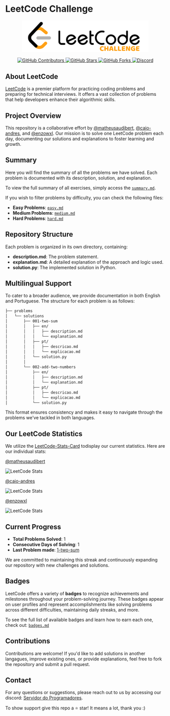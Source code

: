 # LeetCode Challenge

<p align="center">
  <img src="Media/Image/leetcode-challenge.png" alt="LeetCode Logo" width="400">
</p>

<p align="center">
  <a href="https://github.com/caio-andres/leetcode-challenge/graphs/contributors">
    <img src="https://img.shields.io/github/contributors/caio-andres/leetcode-challenge?color=ffa116&logo=github&style=flat-square" alt="GitHub Contributors">
  </a>
  <a href="https://github.com/caio-andres/leetcode-challenge/stargazers">
    <img src="https://img.shields.io/github/stars/caio-andres/leetcode-challenge?color=ffa116&logo=github&style=flat-square" alt="GitHub Stars">
  </a>
  <a href="https://github.com/caio-andres/leetcode-challenge/forks">
    <img src="https://img.shields.io/github/forks/caio-andres/leetcode-challenge?color=ffa116&logo=github&style=flat-square" alt="GitHub Forks">
  </a>
  <a href="https://discord.gg/t86nFuCrbj">
    <img src="https://custom-icon-badges.demolab.com/discord/1112920281367973900?color=ffa116&logo=discord&label=Discord&logoColor=white&style=flat-square" alt="Discord">
  </a>
</p>

## About LeetCode

[LeetCode](https://leetcode.com) is a premier platform for practicing coding problems and preparing for technical interviews. It offers a vast collection of problems that help developers enhance their algorithmic skills.

## Project Overview

This repository is a collaborative effort by [@matheusaudibert](https://github.com/matheusaudibert), [@caio-andres](https://github.com/caio-andres), and [@enzowxl](https://github.com/enzowxl). Our mission is to solve one LeetCode problem each day, documenting our solutions and explanations to foster learning and growth.

## Summary

Here you will find the summary of all the problems we have solved. Each problem is documented with its description, solution, and explanation.

To view the full summary of all exercises, simply access the [`summary.md`](problems/summary.md).

If you wish to filter problems by difficulty, you can check the following files:

- **Easy Problems**: [`easy.md`](problems/easy.md)
- **Medium Problems**: [`medium.md`](problems/medium.md)
- **Hard Problems**: [`hard.md`](problems/hard.md)

## Repository Structure

Each problem is organized in its own directory, containing:

- **description.md**: The problem statement.
- **explanation.md**: A detailed explanation of the approach and logic used.
- **solution.py**: The implemented solution in Python.

## Multilingual Support

To cater to a broader audience, we provide documentation in both English and Portuguese. The structure for each problem is as follows:

```
├── problems
│   └── solutions
│       ├── 001-two-sum
│       │   ├── en/
│       │   │   ├── description.md
│       │   │   └── explanation.md
│       │   ├── pt/
│       │   │   ├── descricao.md
│       │   │   └── explicacao.md
│       │   └── solution.py
│       │
│       └── 002-add-two-numbers
│           ├── en/
│           │   ├── description.md
│           │   └── explanation.md
│           ├── pt/
│           │   ├── descricao.md
│           │   └── explicacao.md
│           └── solution.py
```

This format ensures consistency and makes it easy to navigate through the problems we've tackled in both languages.

## Our LeetCode Statistics

We utilize the [LeetCode-Stats-Card](https://github.com/JacobLinCool/LeetCode-Stats-Card) todisplay our current statistics. Here are our individual stats:

[@matheusaudibert](https://github.com/matheusaudibert)

![LeetCode Stats](https://leetcard.jacoblin.cool/audibert?theme=dark&font=Baloo%202)

[@caio-andres](https://github.com/caio-andres)

![LeetCode Stats](https://leetcard.jacoblin.cool/caio-andres?theme=dark&font=Baloo%202)

[@enzowxl](https://github.com/enzowxl)

![LeetCode Stats](https://leetcard.jacoblin.cool/enzowxl?theme=dark&font=Baloo%202)

## Current Progress

- **Total Problems Solved**: 1
- **Consecutive Days of Solving**: 1
- **Last Problem made**: [1-two-sum](Problems\Solutions\1-two-sum\English\description.md)

We are committed to maintaining this streak and continuously expanding our repository with new challenges and solutions.

## Badges

LeetCode offers a variety of **badges** to recognize achievements and milestones throughout your problem-solving journey. These badges appear on user profiles and represent accomplishments like solving problems across different difficulties, maintaining daily streaks, and more.

To see the full list of available badges and learn how to earn each one, check out: [`badges.md`](badges/badges.md)

## Contributions

Contributions are welcome! If you'd like to add solutions in another langagues, improve existing ones, or provide explanations, feel free to fork the repository and submit a pull request.

## Contact

For any questions or suggestions, please reach out to us by accessing our discord: [Servidor do Programadores](https://discord.gg/t86nFuCrbj).

To show support give this repo a ⭐ star! It means a lot, thank you :)
